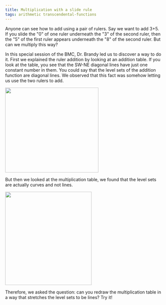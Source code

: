 ```yaml
---
title: Multiplication with a slide rule
tags: arithmetic transcendental-functions
---
```


Anyone can see how to add using a pair of rulers. Say we want to add 3+5. If you slide the "0" of one ruler underneath the "3" of the second ruler, then the "5" of the first ruler appears underneath the "8" of the second ruler. But can we multiply this way?
  
In this special session of the BMC, Dr. Brandy led us to discover a way to do it. First we explained the ruler addition by looking at an addition table. If you look at the table, you see that the SW-NE diagonal lines have just one constant number in them. You could say that the level sets of the addition function are diagonal lines. We observed that this fact was somehow letting us use the two rulers to add.

<img src="{{ site.baseurl }}/assets/misc/addition-table.jpg" width="300" height="273" />

But then we looked at the multiplication table, we found that the level sets are actually curves and not lines.

<img src="{{ site.baseurl }}/assets/misc/multiplication-table.gif" width="278" height="300" />

Therefore, we asked the question: can you redraw the multiplication table in a way that stretches the level sets to be lines? Try it!
